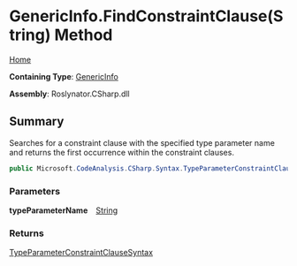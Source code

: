 # GenericInfo\.FindConstraintClause\(String\) Method

[Home](../../../../../README.md)

**Containing Type**: [GenericInfo](../README.md)

**Assembly**: Roslynator\.CSharp\.dll

## Summary

Searches for a constraint clause with the specified type parameter name and returns the first occurrence within the constraint clauses\.

```csharp
public Microsoft.CodeAnalysis.CSharp.Syntax.TypeParameterConstraintClauseSyntax FindConstraintClause(string typeParameterName)
```

### Parameters

**typeParameterName** &ensp; [String](https://docs.microsoft.com/en-us/dotnet/api/system.string)

### Returns

[TypeParameterConstraintClauseSyntax](https://docs.microsoft.com/en-us/dotnet/api/microsoft.codeanalysis.csharp.syntax.typeparameterconstraintclausesyntax)

